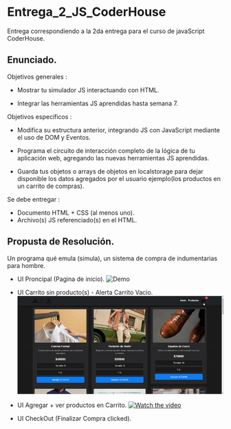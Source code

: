 # Entrega_2_JS_CoderHouse
Entrega correspondiendo a la 2da entrega para el curso de javaScript CoderHouse.

## Enunciado.

Objetivos generales : 

* Mostrar tu simulador JS interactuando con HTML.

* Integrar las herramientas JS aprendidas hasta semana 7.

Objetivos específicos :

* Modifica su estructura anterior, integrando JS con JavaScript mediante el uso de DOM y Eventos.

* Programa el circuito de interacción completo de la lógica de tu aplicación web, agregando las nuevas herramientas JS aprendidas.

* Guarda tus objetos o arrays de objetos en localstorage para dejar disponible los datos agregados por el usuario ejemplo(los productos en un carrito de compras).



Se debe entregar :

* Documento HTML + CSS (al menos uno).
* Archivo(s) JS referenciado(s) en el HTML.


## Propusta de Resolución.

Un programa qué emula (simula), un sistema de compra de indumentarias para hombre.


* UI Proncipal (Pagina de inicio).
    ![Demo](assets/paginaInicialDemo.gif)

* UI Carrito sin producto(s) - Alerta Carrito Vacio.
    ![Demo](assets/CarritoVacio.gif)

* UI Agregar + ver productos en Carrito.
    [![Watch the video](https://img.youtube.com/vi/soGM_gHxJWY/maxresdefault.jpg)](https://youtu.be/soGM_gHxJWY)


* UI CheckOut (Finalizar Compra clicked).

